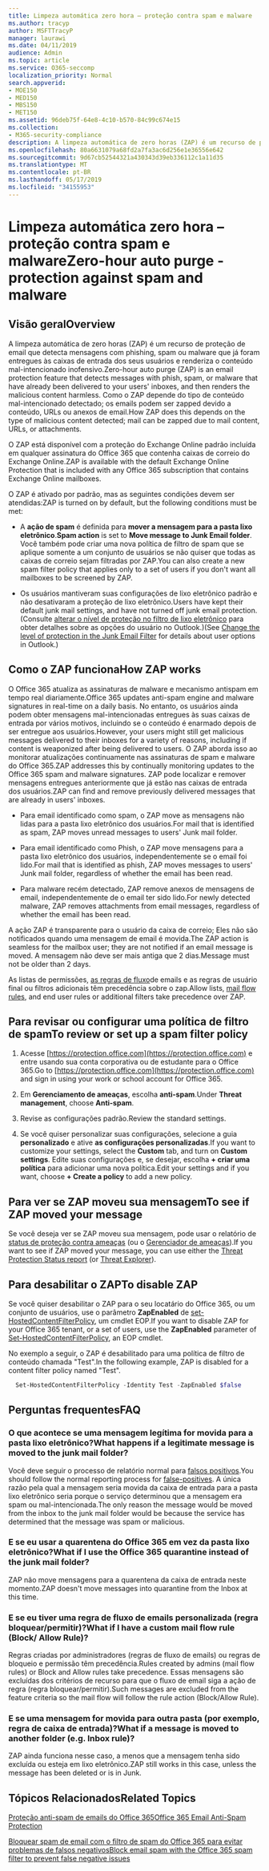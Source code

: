 ```yaml
---
title: Limpeza automática zero hora – proteção contra spam e malware
ms.author: tracyp
author: MSFTTracyP
manager: laurawi
ms.date: 04/11/2019
audience: Admin
ms.topic: article
ms.service: O365-seccomp
localization_priority: Normal
search.appverid:
- MOE150
- MED150
- MBS150
- MET150
ms.assetid: 96deb75f-64e8-4c10-b570-84c99c674e15
ms.collection:
- M365-security-compliance
description: A limpeza automática de zero horas (ZAP) é um recurso de proteção de email que detecta mensagens com spam ou malware que já foram entregues às caixas de entrada dos seus usuários e renderiza o conteúdo mal-intencionado inofensivo. Como o ZAP faz isso depende do tipo de conteúdo mal-intencionado detectado.
ms.openlocfilehash: 80a6631079a68fd2a7fa3ac6d256e1e36556e642
ms.sourcegitcommit: 9d67cb52544321a430343d39eb336112c1a11d35
ms.translationtype: MT
ms.contentlocale: pt-BR
ms.lasthandoff: 05/17/2019
ms.locfileid: "34155953"
---
```

# <a name="zero-hour-auto-purge---protection-against-spam-and-malware"></a><span data-ttu-id="655d6-104">Limpeza automática zero hora – proteção contra spam e malware</span><span class="sxs-lookup"><span data-stu-id="655d6-104">Zero-hour auto purge - protection against spam and malware</span></span>

## <a name="overview"></a><span data-ttu-id="655d6-105">Visão geral</span><span class="sxs-lookup"><span data-stu-id="655d6-105">Overview</span></span>

<span data-ttu-id="655d6-106">A limpeza automática de zero horas (ZAP) é um recurso de proteção de email que detecta mensagens com phishing, spam ou malware que já foram entregues às caixas de entrada dos seus usuários e renderiza o conteúdo mal-intencionado inofensivo.</span><span class="sxs-lookup"><span data-stu-id="655d6-106">Zero-hour auto purge (ZAP) is an email protection feature that detects messages with phish, spam, or malware that have already been delivered to your users' inboxes, and then renders the malicious content harmless.</span></span> <span data-ttu-id="655d6-107">Como o ZAP depende do tipo de conteúdo mal-intencionado detectado; os emails podem ser zapped devido a conteúdo, URLs ou anexos de email.</span><span class="sxs-lookup"><span data-stu-id="655d6-107">How ZAP does this depends on the type of malicious content detected; mail can be zapped due to mail content, URLs, or attachments.</span></span>
  
<span data-ttu-id="655d6-108">O ZAP está disponível com a proteção do Exchange Online padrão incluída em qualquer assinatura do Office 365 que contenha caixas de correio do Exchange Online.</span><span class="sxs-lookup"><span data-stu-id="655d6-108">ZAP is available with the default Exchange Online Protection that is included with any Office 365 subscription that contains Exchange Online mailboxes.</span></span>

<span data-ttu-id="655d6-109">O ZAP é ativado por padrão, mas as seguintes condições devem ser atendidas:</span><span class="sxs-lookup"><span data-stu-id="655d6-109">ZAP is turned on by default, but the following conditions must be met:</span></span>
  
- <span data-ttu-id="655d6-110">A **ação de spam** é definida para **mover a mensagem para a pasta lixo eletrônico**.</span><span class="sxs-lookup"><span data-stu-id="655d6-110">**Spam action** is set to **Move message to Junk Email folder**.</span></span> <span data-ttu-id="655d6-111">Você também pode criar uma nova política de filtro de spam que se aplique somente a um conjunto de usuários se não quiser que todas as caixas de correio sejam filtradas por ZAP.</span><span class="sxs-lookup"><span data-stu-id="655d6-111">You can also create a new spam filter policy that applies only to a set of users if you don't want all mailboxes to be screened by ZAP.</span></span>

- <span data-ttu-id="655d6-112">Os usuários mantiveram suas configurações de lixo eletrônico padrão e não desativaram a proteção de lixo eletrônico.</span><span class="sxs-lookup"><span data-stu-id="655d6-112">Users have kept their default junk mail settings, and have not turned off junk email protection.</span></span> <span data-ttu-id="655d6-113">(Consulte [alterar o nível de proteção no filtro de lixo eletrônico](https://support.office.com/article/change-the-level-of-protection-in-the-junk-email-filter-e89c12d8-9d61-4320-8c57-d982c8d52f6b) para obter detalhes sobre as opções do usuário no Outlook.)</span><span class="sxs-lookup"><span data-stu-id="655d6-113">(See [Change the level of protection in the Junk Email Filter](https://support.office.com/article/change-the-level-of-protection-in-the-junk-email-filter-e89c12d8-9d61-4320-8c57-d982c8d52f6b) for details about user options in Outlook.)</span></span> 
  
## <a name="how-zap-works"></a><span data-ttu-id="655d6-114">Como o ZAP funciona</span><span class="sxs-lookup"><span data-stu-id="655d6-114">How ZAP works</span></span>

<span data-ttu-id="655d6-115">O Office 365 atualiza as assinaturas de malware e mecanismo antispam em tempo real diariamente.</span><span class="sxs-lookup"><span data-stu-id="655d6-115">Office 365 updates anti-spam engine and malware signatures in real-time on a daily basis.</span></span> <span data-ttu-id="655d6-116">No entanto, os usuários ainda podem obter mensagens mal-intencionadas entregues às suas caixas de entrada por vários motivos, incluindo se o conteúdo é enarmado depois de ser entregue aos usuários.</span><span class="sxs-lookup"><span data-stu-id="655d6-116">However, your users might still get malicious messages delivered to their inboxes for a variety of reasons, including if content is weaponized after being delivered to users.</span></span> <span data-ttu-id="655d6-117">O ZAP aborda isso ao monitorar atualizações continuamente nas assinaturas de spam e malware do Office 365.</span><span class="sxs-lookup"><span data-stu-id="655d6-117">ZAP addresses this by continually monitoring updates to the Office 365 spam and malware signatures.</span></span> <span data-ttu-id="655d6-118">ZAP pode localizar e remover mensagens entregues anteriormente que já estão nas caixas de entrada dos usuários.</span><span class="sxs-lookup"><span data-stu-id="655d6-118">ZAP can find and remove previously delivered messages that are already in users' inboxes.</span></span>

- <span data-ttu-id="655d6-119">Para email identificado como spam, o ZAP move as mensagens não lidas para a pasta lixo eletrônico dos usuários.</span><span class="sxs-lookup"><span data-stu-id="655d6-119">For mail that is identified as spam, ZAP moves unread messages to users' Junk mail folder.</span></span>

- <span data-ttu-id="655d6-120">Para email identificado como Phish, o ZAP move mensagens para a pasta lixo eletrônico dos usuários, independentemente se o email foi lido.</span><span class="sxs-lookup"><span data-stu-id="655d6-120">For mail that is identified as phish, ZAP moves messages to users' Junk mail folder, regardless of whether the email has been read.</span></span>

- <span data-ttu-id="655d6-121">Para malware recém detectado, ZAP remove anexos de mensagens de email, independentemente de o email ter sido lido.</span><span class="sxs-lookup"><span data-stu-id="655d6-121">For newly detected malware, ZAP removes attachments from email messages, regardless of whether the email has been read.</span></span>
  
<span data-ttu-id="655d6-122">A ação ZAP é transparente para o usuário da caixa de correio; Eles não são notificados quando uma mensagem de email é movida.</span><span class="sxs-lookup"><span data-stu-id="655d6-122">The ZAP action is seamless for the mailbox user; they are not notified if an email message is moved.</span></span> <span data-ttu-id="655d6-123">A mensagem não deve ser mais antiga que 2 dias.</span><span class="sxs-lookup"><span data-stu-id="655d6-123">Message must not be older than 2 days.</span></span>
  
<span data-ttu-id="655d6-124">As listas de permissões, [as regras de fluxo](https://go.microsoft.com/fwlink/p/?LinkId=722755)de emails e as regras de usuário final ou filtros adicionais têm precedência sobre o zap.</span><span class="sxs-lookup"><span data-stu-id="655d6-124">Allow lists, [mail flow rules](https://go.microsoft.com/fwlink/p/?LinkId=722755), and end user rules or additional filters take precedence over ZAP.</span></span>
  
## <a name="to-review-or-set-up-a-spam-filter-policy"></a><span data-ttu-id="655d6-125">Para revisar ou configurar uma política de filtro de spam</span><span class="sxs-lookup"><span data-stu-id="655d6-125">To review or set up a spam filter policy</span></span>
  
1. <span data-ttu-id="655d6-126">Acesse [https://protection.office.com](https://protection.office.com) e entre usando sua conta corporativa ou de estudante para o Office 365.</span><span class="sxs-lookup"><span data-stu-id="655d6-126">Go to [https://protection.office.com](https://protection.office.com) and sign in using your work or school account for Office 365.</span></span>

2. <span data-ttu-id="655d6-127">Em **Gerenciamento de ameaças**, escolha **anti-spam**.</span><span class="sxs-lookup"><span data-stu-id="655d6-127">Under **Threat management**, choose **Anti-spam**.</span></span>

3. <span data-ttu-id="655d6-128">Revise as configurações padrão.</span><span class="sxs-lookup"><span data-stu-id="655d6-128">Review the standard settings.</span></span>

4. <span data-ttu-id="655d6-129">Se você quiser personalizar suas configurações, selecione a guia **personalizado** e ative **as configurações personalizadas**.</span><span class="sxs-lookup"><span data-stu-id="655d6-129">If you want to customize your settings, select the **Custom** tab, and turn on **Custom settings**.</span></span> <span data-ttu-id="655d6-130">Edite suas configurações e, se desejar, escolha **+ criar uma política** para adicionar uma nova política.</span><span class="sxs-lookup"><span data-stu-id="655d6-130">Edit your settings and if you want, choose **+ Create a policy** to add a new policy.</span></span>

## <a name="to-see-if-zap-moved-your-message"></a><span data-ttu-id="655d6-131">Para ver se ZAP moveu sua mensagem</span><span class="sxs-lookup"><span data-stu-id="655d6-131">To see if ZAP moved your message</span></span>

<span data-ttu-id="655d6-132">Se você deseja ver se ZAP moveu sua mensagem, pode usar o relatório de [status de proteção contra ameaças](view-email-security-reports.md#threat-protection-status-report) (ou o [Gerenciador de ameaças](use-explorer-in-security-and-compliance.md)).</span><span class="sxs-lookup"><span data-stu-id="655d6-132">If you want to see if ZAP moved your message, you can use either the [Threat Protection Status report](view-email-security-reports.md#threat-protection-status-report) (or [Threat Explorer](use-explorer-in-security-and-compliance.md)).</span></span>

## <a name="to-disable-zap"></a><span data-ttu-id="655d6-133">Para desabilitar o ZAP</span><span class="sxs-lookup"><span data-stu-id="655d6-133">To disable ZAP</span></span>
  
<span data-ttu-id="655d6-134">Se você quiser desabilitar o ZAP para o seu locatário do Office 365, ou um conjunto de usuários, use o parâmetro **ZapEnabled** de [set-HostedContentFilterPolicy](https://go.microsoft.com/fwlink/p/?LinkId=722758), um cmdlet EOP.</span><span class="sxs-lookup"><span data-stu-id="655d6-134">If you want to disable ZAP for your Office 365 tenant, or a set of users, use the **ZapEnabled** parameter of [Set-HostedContentFilterPolicy](https://go.microsoft.com/fwlink/p/?LinkId=722758), an EOP cmdlet.</span></span>

<span data-ttu-id="655d6-135">No exemplo a seguir, o ZAP é desabilitado para uma política de filtro de conteúdo chamada "Test".</span><span class="sxs-lookup"><span data-stu-id="655d6-135">In the following example, ZAP is disabled for a content filter policy named "Test".</span></span>

```Powershell
  Set-HostedContentFilterPolicy -Identity Test -ZapEnabled $false
```

## <a name="faq"></a><span data-ttu-id="655d6-136">Perguntas frequentes</span><span class="sxs-lookup"><span data-stu-id="655d6-136">FAQ</span></span>

### <a name="what-happens-if-a-legitimate-message-is-moved-to-the-junk-mail-folder"></a><span data-ttu-id="655d6-137">O que acontece se uma mensagem legítima for movida para a pasta lixo eletrônico?</span><span class="sxs-lookup"><span data-stu-id="655d6-137">What happens if a legitimate message is moved to the junk mail folder?</span></span>
  
<span data-ttu-id="655d6-138">Você deve seguir o processo de relatório normal para [falsos positivos](prevent-email-from-being-marked-as-spam.md).</span><span class="sxs-lookup"><span data-stu-id="655d6-138">You should follow the normal reporting process for [false-positives](prevent-email-from-being-marked-as-spam.md).</span></span> <span data-ttu-id="655d6-139">A única razão pela qual a mensagem seria movida da caixa de entrada para a pasta lixo eletrônico seria porque o serviço determinou que a mensagem era spam ou mal-intencionada.</span><span class="sxs-lookup"><span data-stu-id="655d6-139">The only reason the message would be moved from the inbox to the junk mail folder would be because the service has determined that the message was spam or malicious.</span></span>
  
### <a name="what-if-i-use-the-office-365-quarantine-instead-of-the-junk-mail-folder"></a><span data-ttu-id="655d6-140">E se eu usar a quarentena do Office 365 em vez da pasta lixo eletrônico?</span><span class="sxs-lookup"><span data-stu-id="655d6-140">What if I use the Office 365 quarantine instead of the junk mail folder?</span></span>
  
<span data-ttu-id="655d6-141">ZAP não move mensagens para a quarentena da caixa de entrada neste momento.</span><span class="sxs-lookup"><span data-stu-id="655d6-141">ZAP doesn't move messages into quarantine from the Inbox at this time.</span></span>
  
### <a name="what-if-i-have-a-custom-mail-flow-rule-block-allow-rule"></a><span data-ttu-id="655d6-142">E se eu tiver uma regra de fluxo de emails personalizada (regra bloquear/permitir)?</span><span class="sxs-lookup"><span data-stu-id="655d6-142">What if I have a custom mail flow rule (Block/ Allow Rule)?</span></span>
  
<span data-ttu-id="655d6-143">Regras criadas por administradores (regras de fluxo de emails) ou regras de bloqueio e permissão têm precedência.</span><span class="sxs-lookup"><span data-stu-id="655d6-143">Rules created by admins (mail flow rules) or Block and Allow rules take precedence.</span></span> <span data-ttu-id="655d6-144">Essas mensagens são excluídas dos critérios de recurso para que o fluxo de email siga a ação de regra (regra bloquear/permitir).</span><span class="sxs-lookup"><span data-stu-id="655d6-144">Such messages are excluded from the feature criteria so the mail flow will follow the rule action (Block/Allow Rule).</span></span>

### <a name="what-if-a-message-is-moved-to-another-folder-eg-inbox-rule"></a><span data-ttu-id="655d6-145">E se uma mensagem for movida para outra pasta (por exemplo, regra de caixa de entrada)?</span><span class="sxs-lookup"><span data-stu-id="655d6-145">What if a message is moved to another folder (e.g. Inbox rule)?</span></span>
<span data-ttu-id="655d6-146">ZAP ainda funciona nesse caso, a menos que a mensagem tenha sido excluída ou esteja em lixo eletrônico.</span><span class="sxs-lookup"><span data-stu-id="655d6-146">ZAP still works in this case, unless the message has been deleted or is in Junk.</span></span>

## <a name="related-topics"></a><span data-ttu-id="655d6-147">Tópicos Relacionados</span><span class="sxs-lookup"><span data-stu-id="655d6-147">Related Topics</span></span>

[<span data-ttu-id="655d6-148">Proteção anti-spam de emails do Office 365</span><span class="sxs-lookup"><span data-stu-id="655d6-148">Office 365 Email Anti-Spam Protection</span></span>](anti-spam-protection.md)
  
[<span data-ttu-id="655d6-149">Bloquear spam de email com o filtro de spam do Office 365 para evitar problemas de falsos negativos</span><span class="sxs-lookup"><span data-stu-id="655d6-149">Block email spam with the Office 365 spam filter to prevent false negative issues</span></span>](reduce-spam-email.md)
